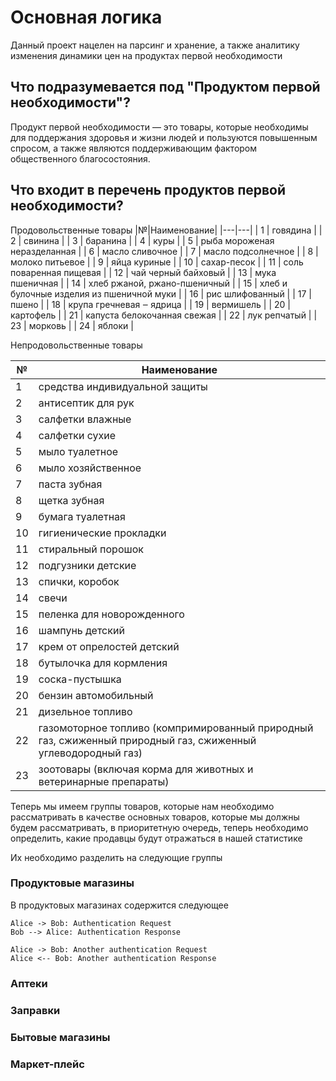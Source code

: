 # Основная логика
Данный проект нацелен на парсинг и хранение, а также аналитику изменения динамики цен на продуктах первой необходимости
## Что подразумевается под "Продуктом первой необходимости"?
Продукт первой необходимости — это товары, которые необходимы для поддержания здоровья и жизни людей и пользуются повышенным спросом, а также являются поддерживающим фактором общественного благосостояния.
## Что входит в перечень продуктов первой необходимости?
Продовольственные товары
|№|Наименование|
|---|---|
| 1 | говядина  |
| 2 | свинина |
| 3 | баранина |
| 4 | куры  |
| 5 | рыба мороженая неразделанная |
| 6 | масло сливочное |
| 7 | масло подсолнечное |
| 8 | молоко питьевое | 
| 9 | яйца куриные |
| 10 | сахар-песок |
| 11 | соль поваренная пищевая |
| 12 | чай черный байховый |
| 13 | мука пшеничная |
| 14 | хлеб ржаной, ржано-пшеничный |
| 15 | хлеб и булочные изделия из пшеничной муки | 
| 16 | рис шлифованный | 
| 17 | пшено |
| 18 | крупа гречневая ‒ ядрица |
| 19 | вермишель |
| 20 | картофель |
| 21 | капуста белокочанная свежая |
| 22 | лук репчатый | 
| 23 | морковь |
| 24 | яблоки | 

Непродовольственные товары 



|№|Наименование|
|---|---|
| 1 | средства индивидуальной защиты |
| 2 | антисептик для рук |
| 3 | салфетки влажные |
| 4 | салфетки сухие |
| 5 | мыло туалетное |
| 6 | мыло хозяйственное |
| 7 | паста зубная |
| 8 | щетка зубная |
| 9 | бумага туалетная |
| 10 | гигиенические прокладки |
| 11 |стиральный порошок |
| 12 |подгузники детские |
| 13 |спички, коробок |
| 14 | свечи |
| 15 |пеленка для новорожденного |
| 16 | шампунь детский |
| 17 |крем от опрелостей детский |
| 18 |бутылочка для кормления |
| 19 |соска-пустышка |
| 20 |бензин автомобильный |
| 21 |дизельное топливо |
| 22 |газомоторное топливо (компримированный природный газ, сжиженный природный газ, сжиженный углеводородный газ) |
| 23 | зоотовары (включая корма для животных и ветеринарные препараты) |

Теперь мы имеем группы товаров, которые нам необходимо рассматривать в качестве основных товаров, которые мы должны будем рассматривать, в приоритетную очередь, теперь необходимо определить, какие продавцы будут отражаться в нашей статистике 

Их необходимо разделить на следующие группы 
### Продуктовые магазины
В продуктовых магазинах содержится следующее 
```plantuml
Alice -> Bob: Authentication Request
Bob --> Alice: Authentication Response

Alice -> Bob: Another authentication Request
Alice <-- Bob: Another authentication Response
```
### Аптеки 
### Заправки 
### Бытовые магазины 
### Маркет-плейс 

